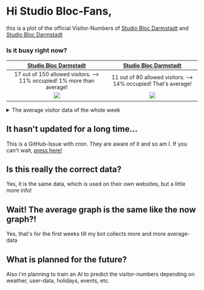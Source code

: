# Hi Studio Bloc-Fans,
this is a plot of the official Visitor-Numbers of  [Studio Bloc Darmstadt](https://darmstadt.studiobloc.de/) and [Studio Bloc Darmstadt](https://mannheim.studiobloc.de/)

### Is it busy right now? 
| [Studio Bloc Darmstadt](https://darmstadt.studiobloc.de/) | [Studio Bloc Darmstadt](https://mannheim.studiobloc.de/) | 
|:-:|:-:|
|<!-- BEGIN UPDATINGDATA BOARD Darmstadt-->17 out of 150 allowed visitors. --> 11% occupied! 1% more than average!<!-- END UPDATINGDATA BOARD Darmstadt-->|<!-- BEGIN UPDATINGDATA BOARD Mannheim-->11 out of 80 allowed visitors. --> 14% occupied! That's average!<!-- END UPDATINGDATA BOARD Mannheim-->|
|<!-- BEGIN UPDATINGPNG BOARD Darmstadt--><img src="./png/Nürnberg14_31_07.png"><!-- END UPDATINGPNG BOARD Darmstadt-->|<!-- BEGIN UPDATINGPNG BOARD Mannheim--><img src="./png/Zirndorf14_31_08.png"><!-- END UPDATINGPNG BOARD Mannheim-->|


<details>
  <summary>The average visitor data of the whole week</summary>

<!-- BEGIN UPDATINGDAYSPNG BOARD-->
| Nürnberg | Zirndorf | Konstanz | Passau |
|:-:|:-:|:-:|:-:|
|<img src="./png/OtherDays/NürnbergMonday.png">|<img src="./png/OtherDays/ZirndorfMonday.png">|<img src="./png/Working.png">|<img src="./png/Working.png">|
|<img src="./png/OtherDays/NürnbergTuesday.png">|<img src="./png/OtherDays/ZirndorfTuesday.png">|<img src="./png/Working.png">|<img src="./png/Working.png">|
|<img src="./png/OtherDays/NürnbergWednesday.png">|<img src="./png/OtherDays/ZirndorfWednesday.png">|<img src="./png/OtherDays/KonstanzWednesday.png">|<img src="./png/OtherDays/PassauWednesday.png">|
|<img src="./png/OtherDays/NürnbergThursday.png">|<img src="./png/OtherDays/ZirndorfThursday.png">|<img src="./png/Working.png">|<img src="./png/Working.png">|
|<img src="./png/OtherDays/NürnbergFriday.png">|<img src="./png/OtherDays/ZirndorfFriday.png">|<img src="./png/Working.png">|<img src="./png/Working.png">|
|<img src="./png/OtherDays/NürnbergSaturday.png">|<img src="./png/OtherDays/ZirndorfSaturday.png">|<img src="./png/Working.png">|<img src="./png/Working.png">|
|<img src="./png/OtherDays/NürnbergSunday.png">|<img src="./png/OtherDays/ZirndorfSunday.png">|<img src="./png/Working.png">|<img src="./png/Working.png">|
<!-- END UPDATINGDAYSPNG BOARD-->
</details>

## It hasn't updated for a long time...
This is a GitHub-Issue with cron. They are aware of it and so am I. 
If you can't wait, [press here!](https://github.com/bloedboemmel/StudioBloc/issues/new?title=StudioBloc%3AUpdate%20Yourself%21&body=Please+do+not+change+the+title.+Just+click+"Submit+new+issue".+You+don't+need+to+do+anything+else+%3AD)

## Is this really the correct data?
Yes, it is the same data, which is used on their own websites, but a little more info!

## Wait! The average graph is the same like the now graph?!
Yes, that's for the first weeks till my bot collects more and more average-data

## What is planned for the future?
Also i'm planning to train an AI to predict the visitor-numbers depending on weather, user-data, holidays, events, etc.